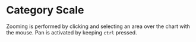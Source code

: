 # Category Scale

Zooming is performed by clicking and selecting an area over the chart with the mouse. Pan is activated by keeping `ctrl` pressed.

<div data-sample-holder></div>

<script setup>
import {onMounted} from 'vue';
import {setupSample} from '../../scripts/setup-sample.js';
import code from "./category.js?raw";

onMounted(() => setupSample(code));
</script>
